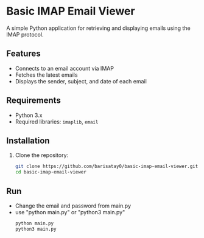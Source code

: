 # Basic IMAP Email Viewer

A simple Python application for retrieving and displaying emails using the IMAP protocol.

## Features
- Connects to an email account via IMAP
- Fetches the latest emails
- Displays the sender, subject, and date of each email

## Requirements
- Python 3.x
- Required libraries: `imaplib`, `email`

## Installation
1. Clone the repository:
   ```bash
   git clone https://github.com/barisatay0/basic-imap-email-viewer.git
   cd basic-imap-email-viewer
## Run
- Change the email and password from main.py
-   use "python main.py" or "python3 main.py"
    ```bash
    python main.py
    python3 main.py
